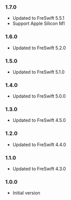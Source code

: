 ### 1.7.0
- Updated to FreSwift 5.5.1
- Support Apple Silicon M1

### 1.6.0
- Updated to FreSwift 5.2.0

### 1.5.0
- Updated to FreSwift 5.1.0

### 1.4.0
- Updated to FreSwift 5.0.0

### 1.3.0
- Updated to FreSwift 4.5.0

### 1.2.0
- Updated to FreSwift 4.4.0

### 1.1.0
- Updated to FreSwift 4.3.0

### 1.0.0
- Initial version

